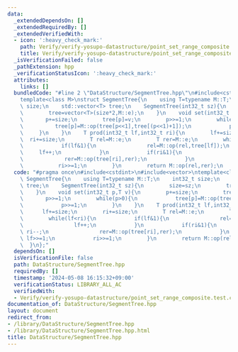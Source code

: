 ```yaml
---
data:
  _extendedDependsOn: []
  _extendedRequiredBy: []
  _extendedVerifiedWith:
  - icon: ':heavy_check_mark:'
    path: Verify/verify-yosupo-datastructure/point_set_range_composite.test.cpp
    title: Verify/verify-yosupo-datastructure/point_set_range_composite.test.cpp
  _isVerificationFailed: false
  _pathExtension: hpp
  _verificationStatusIcon: ':heavy_check_mark:'
  attributes:
    links: []
  bundledCode: "#line 2 \"DataStructure/SegmentTree.hpp\"\n#include<cstdint>\n#include<vector>\n\
    template<class M>\nstruct SegmentTree{\n    using T=typename M::T;\n    int32_t\
    \ size;\n    std::vector<T> tree;\n    SegmentTree(int32_t sz){\n        size=sz;\n\
    \        tree=vector<T>(size*2,M::e);\n    }\n    void set(int32_t p,T v){\n \
    \       p+=size;\n        tree[p]=v;\n        p>>=1;\n        while(p>0){\n  \
    \          tree[p]=M::op(tree[p<<1],tree[(p<<1)+1]);\n            p>>=1;\n   \
    \     }\n    }\n    T prod(int32_t lf,int32_t ri){\n        lf+=size;\n      \
    \  ri+=size;\n        T rel=M::e;\n        T rer=M::e;\n        while(lf<ri){\n\
    \            if(lf&1){\n                rel=M::op(rel,tree[lf]);\n           \
    \     lf++;\n            }\n            if(ri&1){\n                ri--;\n   \
    \             rer=M::op(tree[ri],rer);\n            }\n            lf>>=1;\n \
    \           ri>>=1;\n        }\n        return M::op(rel,rer);\n    }\n};\n"
  code: "#pragma once\n#include<cstdint>\n#include<vector>\ntemplate<class M>\nstruct\
    \ SegmentTree{\n    using T=typename M::T;\n    int32_t size;\n    std::vector<T>\
    \ tree;\n    SegmentTree(int32_t sz){\n        size=sz;\n        tree=vector<T>(size*2,M::e);\n\
    \    }\n    void set(int32_t p,T v){\n        p+=size;\n        tree[p]=v;\n \
    \       p>>=1;\n        while(p>0){\n            tree[p]=M::op(tree[p<<1],tree[(p<<1)+1]);\n\
    \            p>>=1;\n        }\n    }\n    T prod(int32_t lf,int32_t ri){\n  \
    \      lf+=size;\n        ri+=size;\n        T rel=M::e;\n        T rer=M::e;\n\
    \        while(lf<ri){\n            if(lf&1){\n                rel=M::op(rel,tree[lf]);\n\
    \                lf++;\n            }\n            if(ri&1){\n               \
    \ ri--;\n                rer=M::op(tree[ri],rer);\n            }\n           \
    \ lf>>=1;\n            ri>>=1;\n        }\n        return M::op(rel,rer);\n  \
    \  }\n};"
  dependsOn: []
  isVerificationFile: false
  path: DataStructure/SegmentTree.hpp
  requiredBy: []
  timestamp: '2024-05-08 16:15:32+09:00'
  verificationStatus: LIBRARY_ALL_AC
  verifiedWith:
  - Verify/verify-yosupo-datastructure/point_set_range_composite.test.cpp
documentation_of: DataStructure/SegmentTree.hpp
layout: document
redirect_from:
- /library/DataStructure/SegmentTree.hpp
- /library/DataStructure/SegmentTree.hpp.html
title: DataStructure/SegmentTree.hpp
---
```

